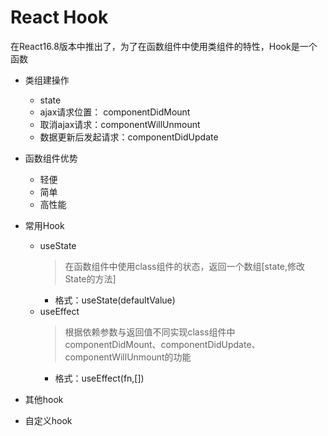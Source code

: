 # React Hook
在React16.8版本中推出了，为了在函数组件中使用类组件的特性，Hook是一个函数

* 类组建操作
    * state
    * ajax请求位置： componentDidMount
    * 取消ajax请求：componentWillUnmount
    * 数据更新后发起请求：componentDidUpdate
* 函数组件优势
    * 轻便
    * 简单
    * 高性能

* 常用Hook
    * useState
        > 在函数组件中使用class组件的状态，返回一个数组[state,修改State的方法]
        * 格式：useState(defaultValue)
    * useEffect
        > 根据依赖参数与返回值不同实现class组件中componentDidMount、componentDidUpdate、componentWillUnmount的功能
        * 格式：useEffect(fn,[])

* 其他hook

* 自定义hook